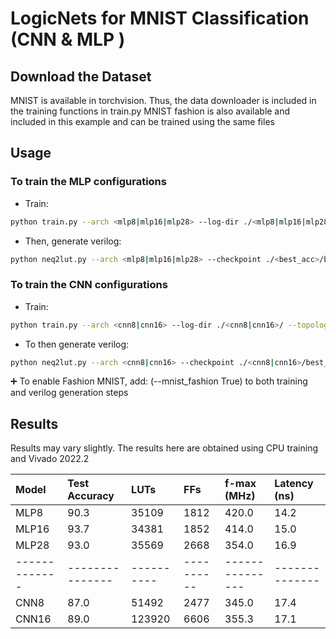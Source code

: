 # LogicNets for MNIST Classification (CNN & MLP )


## Download the Dataset

MNIST is available in torchvision. Thus, the data downloader is included in the training functions in train.py 
MNIST fashion is also available and included in this example and can be trained using the same files 


## Usage

### To train the MLP configurations 
- Train: 

```bash
python train.py --arch <mlp8|mlp16|mlp28> --log-dir ./<mlp8|mlp16|mlp28>/ --topology "linear"
```

- Then, generate verilog: 

```bash
python neq2lut.py --arch <mlp8|mlp16|mlp28> --checkpoint ./<best_acc>/best_acc.pth --log-dir ./<mlp8|mlp16|mlp28>/verilog/ --topology "linear"
```

### To train the CNN configurations 
- Train:

```bash
python train.py --arch <cnn8|cnn16> --log-dir ./<cnn8|cnn16>/ --topology "cnn"
```

- To then generate verilog:

```bash
python neq2lut.py --arch <cnn8|cnn16> --checkpoint ./<cnn8|cnn16>/best_acc.pth --log-dir ./<cnn8|cnn16>/verilog/ --topology "cnn"
```

➕ To enable Fashion MNIST, add:
(--mnist_fashion True) 
to both training and verilog generation steps


## Results

Results may vary slightly. The results here are obtained using CPU training and Vivado 2022.2

| Model       |Test Accuracy  |LUTs      |FFs       | f-max (MHz)   |Latency (ns)  |
| :-----------|:------------- |:---------|:---------|:------------- |:------------ |
| MLP8        | 90.3          | 35109    |1812      | 420.0         |14.2          |
| MLP16       | 93.7          | 34381    |1852      | 414.0         |15.0          |
| MLP28       | 93.0          | 35569    |2668      | 354.0         |16.9          |  
|-------------|---------------|----------|----------|---------------|--------------|
| CNN8        | 87.0          | 51492    |2477      | 345.0         |17.4          |
| CNN16       | 89.0          | 123920   |6606      | 355.3         |17.1          |

